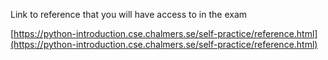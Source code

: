 Link to reference that you will have access to in the exam

[https://python-introduction.cse.chalmers.se/self-practice/reference.html](https://python-introduction.cse.chalmers.se/self-practice/reference.html)
